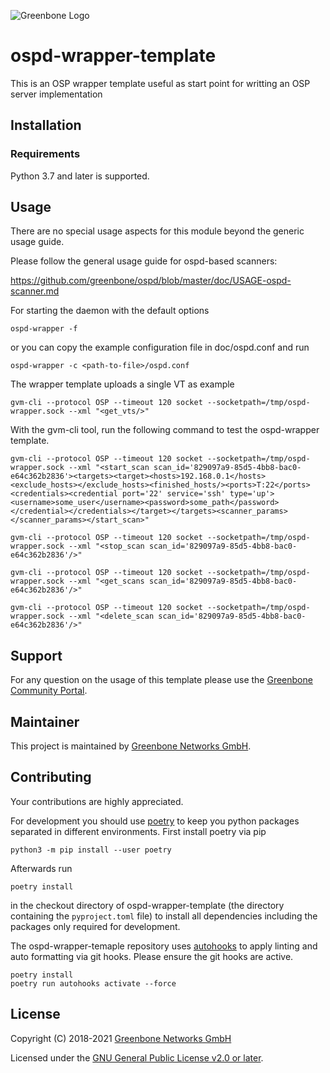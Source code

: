 ![Greenbone Logo](https://www.greenbone.net/wp-content/uploads/gb_logo_resilience_horizontal.png)

# ospd-wrapper-template

This is an OSP wrapper template useful as start point for writting an OSP server implementation

## Installation

### Requirements

Python 3.7 and later is supported.

## Usage

There are no special usage aspects for this module beyond the generic usage
guide.

Please follow the general usage guide for ospd-based scanners:

  <https://github.com/greenbone/ospd/blob/master/doc/USAGE-ospd-scanner.md>

For starting the daemon with the default options

    ospd-wrapper -f

or you can copy the example configuration file in doc/ospd.conf and run 
   
    ospd-wrapper -c <path-to-file>/ospd.conf

The wrapper template uploads a single VT as example

    gvm-cli --protocol OSP --timeout 120 socket --socketpath=/tmp/ospd-wrapper.sock --xml "<get_vts/>"

With the gvm-cli tool, run the following command to test the ospd-wrapper template.

    gvm-cli --protocol OSP --timeout 120 socket --socketpath=/tmp/ospd-wrapper.sock --xml "<start_scan scan_id='829097a9-85d5-4bb8-bac0-e64c362b2836'><targets><target><hosts>192.168.0.1</hosts><exclude_hosts></exclude_hosts><finished_hosts/><ports>T:22</ports><credentials><credential port='22' service='ssh' type='up'><username>some_user</username><password>some_path</password></credential></credentials></target></targets><scanner_params></scanner_params></start_scan>"

    gvm-cli --protocol OSP --timeout 120 socket --socketpath=/tmp/ospd-wrapper.sock --xml "<stop_scan scan_id='829097a9-85d5-4bb8-bac0-e64c362b2836'/>"

    gvm-cli --protocol OSP --timeout 120 socket --socketpath=/tmp/ospd-wrapper.sock --xml "<get_scans scan_id='829097a9-85d5-4bb8-bac0-e64c362b2836'/>"

    gvm-cli --protocol OSP --timeout 120 socket --socketpath=/tmp/ospd-wrapper.sock --xml "<delete_scan scan_id='829097a9-85d5-4bb8-bac0-e64c362b2836'/>"

## Support

For any question on the usage of this template please use the [Greenbone
Community Portal](https://community.greenbone.net/c/gse).

## Maintainer

This project is maintained by [Greenbone Networks
GmbH](https://www.greenbone.net/).

## Contributing

Your contributions are highly appreciated.

For development you should use [poetry](https://python-poetry.org)
to keep you python packages separated in different environments. First install
poetry via pip

    python3 -m pip install --user poetry

Afterwards run

    poetry install

in the checkout directory of ospd-wrapper-template (the directory containing the
`pyproject.toml` file) to install all dependencies including the packages only
required for development.

The ospd-wrapper-temaple repository uses [autohooks](https://github.com/greenbone/autohooks)
to apply linting and auto formatting via git hooks. Please ensure the git hooks
are active.

    poetry install
    poetry run autohooks activate --force

## License

Copyright (C) 2018-2021 [Greenbone Networks GmbH](https://www.greenbone.net/)

Licensed under the [GNU General Public License v2.0 or later](COPYING).
